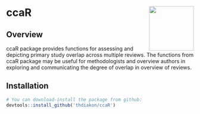# ccaR <img src="https://user-images.githubusercontent.com/43422937/155933906-a15d2cf1-08c6-46e9-bb75-e19b69a229ea.png" align="right" width="120" />


## Overview

ccaR package provides functions for assessing and depicting primary study overlap across multiple reviews. The functions from ccaR package may be useful for methodologists and overview authors in exploring and communicating the degree of overlap in overview of reviews.

## Installation

``` r
# You can download-install the package from github:
devtools::install_github('thdiakon/ccaR')

```




